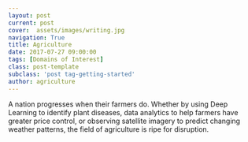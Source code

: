 ```yaml
---
layout: post
current: post
cover:  assets/images/writing.jpg
navigation: True
title: Agriculture
date: 2017-07-27 09:00:00
tags: [Domains of Interest]
class: post-template
subclass: 'post tag-getting-started'
author: agriculture
---
```


A nation progresses when their farmers do. Whether by using Deep Learning to identify plant diseases, data analytics to help farmers have greater price control, or observing satellite imagery to predict changing weather patterns, the field of agriculture is ripe for disruption.

